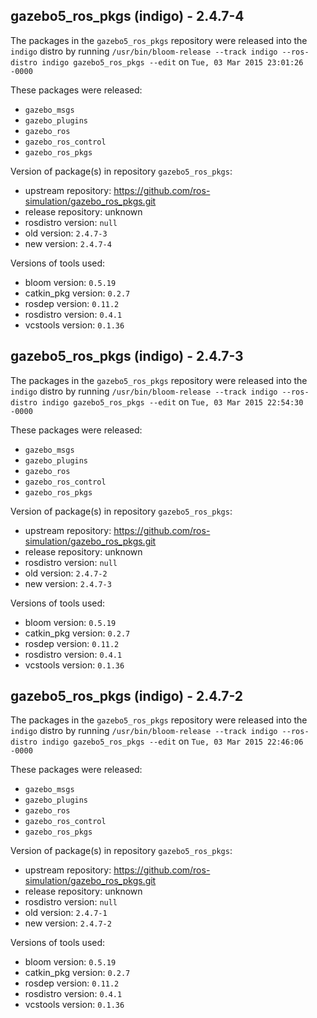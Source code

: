 ## gazebo5_ros_pkgs (indigo) - 2.4.7-4

The packages in the `gazebo5_ros_pkgs` repository were released into the `indigo` distro by running `/usr/bin/bloom-release --track indigo --ros-distro indigo gazebo5_ros_pkgs --edit` on `Tue, 03 Mar 2015 23:01:26 -0000`

These packages were released:
- `gazebo_msgs`
- `gazebo_plugins`
- `gazebo_ros`
- `gazebo_ros_control`
- `gazebo_ros_pkgs`

Version of package(s) in repository `gazebo5_ros_pkgs`:
- upstream repository: https://github.com/ros-simulation/gazebo_ros_pkgs.git
- release repository: unknown
- rosdistro version: `null`
- old version: `2.4.7-3`
- new version: `2.4.7-4`

Versions of tools used:
- bloom version: `0.5.19`
- catkin_pkg version: `0.2.7`
- rosdep version: `0.11.2`
- rosdistro version: `0.4.1`
- vcstools version: `0.1.36`


## gazebo5_ros_pkgs (indigo) - 2.4.7-3

The packages in the `gazebo5_ros_pkgs` repository were released into the `indigo` distro by running `/usr/bin/bloom-release --track indigo --ros-distro indigo gazebo5_ros_pkgs --edit` on `Tue, 03 Mar 2015 22:54:30 -0000`

These packages were released:
- `gazebo_msgs`
- `gazebo_plugins`
- `gazebo_ros`
- `gazebo_ros_control`
- `gazebo_ros_pkgs`

Version of package(s) in repository `gazebo5_ros_pkgs`:
- upstream repository: https://github.com/ros-simulation/gazebo_ros_pkgs.git
- release repository: unknown
- rosdistro version: `null`
- old version: `2.4.7-2`
- new version: `2.4.7-3`

Versions of tools used:
- bloom version: `0.5.19`
- catkin_pkg version: `0.2.7`
- rosdep version: `0.11.2`
- rosdistro version: `0.4.1`
- vcstools version: `0.1.36`


## gazebo5_ros_pkgs (indigo) - 2.4.7-2

The packages in the `gazebo5_ros_pkgs` repository were released into the `indigo` distro by running `/usr/bin/bloom-release --track indigo --ros-distro indigo gazebo5_ros_pkgs --edit` on `Tue, 03 Mar 2015 22:46:06 -0000`

These packages were released:
- `gazebo_msgs`
- `gazebo_plugins`
- `gazebo_ros`
- `gazebo_ros_control`
- `gazebo_ros_pkgs`

Version of package(s) in repository `gazebo5_ros_pkgs`:
- upstream repository: https://github.com/ros-simulation/gazebo_ros_pkgs.git
- release repository: unknown
- rosdistro version: `null`
- old version: `2.4.7-1`
- new version: `2.4.7-2`

Versions of tools used:
- bloom version: `0.5.19`
- catkin_pkg version: `0.2.7`
- rosdep version: `0.11.2`
- rosdistro version: `0.4.1`
- vcstools version: `0.1.36`


